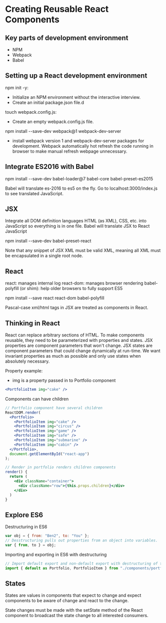 # Creating Reusable React Components

## Key parts of development environment

- NPM
- Webpack
- Babel

## Setting up a React development environment

npm init -y:

- Initialize an NPM environment without the interactive interview.
- Create an initial package.json file.d

touch webpack.config.js:

- Create an empty webpack.config.js file.

npm install --save-dev webpack@1 webpack-dev-server

- install webpack version 1 and webpack-dev-server packages for development. Webpack automatically hot refresh the code running in browser to make manual refresh webpage unnecessary.

## Integrate ES2016 with Babel

npm install --save-dev babel-loader@7 babel-core babel-preset-es2015

Babel will translate es-2016 to es5 on the fly. Go to localhost:3000/index.js to see translated JavaScript.

## JSX

Integrate all DOM definition languages HTML (as XML), CSS, etc. into JavaScript so everything is in one file.
Babel will translate JSX to React JavaScript

npm install --save-dev babel-preset-react

Note that any snippet of JSX XML must be valid XML, meaning all XML must be encapsulated in a single root node.

## React

react: manages internal log
react-dom: manages browser rendering
babel-polyfill (or shim): help older browsers to fully support ES5

npm install --save react react-dom babel-polyfill

Pascal-case xml/html tags in JSX are treated as components in React.

## Thinking in React

React <Components /> can replace arbitrary sections of HTML.
To make components reusable, they need to be parameterized with properties and states.
JSX properties are component parameters that won't change.
JSX states are component parameters that could change dynamically at run-time.
We want invariant properties as much as possible and only use states when absolutely necessary.

Property example:

- img is a property passed in to Portfolio component

```jsx
<PortfolioItem img="cake" />
```

Components can have children

```jsx
// Portfolio component have several children
ReactDOM.render(
  <Portfolio>
    <PortfolioItem img="cake" />
    <PortfolioItem img="circus" />
    <PortfolioItem img="game" />
    <PortfolioItem img="safe" />
    <PortfolioItem img="submarine" />
    <PortfolioItem img="cabin" />
  </Portfolio>,
  document.getElementById("react-app")
);

// Render in portfolio renders children components
render() {
  return (
    <div className="container">
      <div className="row">{this.props.children}</div>
    </div>
  )
}

```

## Explore ES6

Destructuring in ES6

```javascript
var obj = { from: "Ben2", to: "You" };
// Desstructuring pulls out properties from an object into variables.
var { from, to } = obj;
```

Importing and exporting in ES6 with destructuring

```javascript
// Import default export and non-default export with destructuring of the exported object from a JS file.
import { default as Portfolio, PortfolioItem } from "./components/portfolio";
```

## States

States are values in components that expect to change and expect components to be aware of change and react to the change.

State changes must be made with the setState method of the React component to broadcast the state change to all interested consumers.
